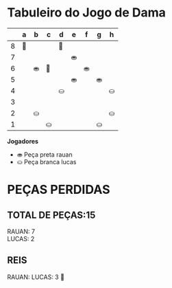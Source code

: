 # Tabuleiro do Jogo de Dama

|   | a | b | c | d | e | f | g | h |
|---|---|---|---|---|---|---|---|---|
| 8 | 👑 |  |  |  👑|   |  |   |  |
| 7 |  |   |  |  | ⛂ |   |  |   |
| 6 |   | ⛂  | 👑  |  |   | ⛂ |   |  |
| 5 |   |   |   |   |⛂   |   | ⛂  |   |
| 4 |   |   |   | ⛀  |   |   |   | ⛀  |
| 3 |   |   |   |   |  |   |   |   |
| 2 |  | ⛀ |   |  |   |  |   | ⛀ |
| 1 |  |   | ⛀ |   |  |   | ⛀ |   |

**Jogadores**

- ⛂ Peça preta rauan
- ⛀ Peça branca lucas

# PEÇAS PERDIDAS
## TOTAL DE PEÇAS:15
RAUAN: 7                                 
LUCAS: 2

## REIS
RAUAN:
LUCAS: 3 👑
